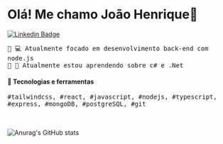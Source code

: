 <h1>Olá! Me chamo João Henrique👋</h1>

[![Linkedin Badge](https://img.shields.io/badge/-LinkedIn-336bcc?style=flat-square&logo=Linkedin&logoColor=white&link=https://www.linkedin.com/in/jo%C3%A3o-henrique-machado-a48a8322a/)](https://www.linkedin.com/in/jo%C3%A3o-henrique-machado-a48a8322a/)


<samp>
🔹 💻 Atualmente focado em desenvolvimento back-end com node.js
<br>🔹 📖 Atualmente estou aprendendo sobre c# e .Net
</samp>

<br>

#### 🔭 Tecnologias e ferramentas 
<samp>
#tailwindcss, #react, #javascript, #nodejs, #typescript, #express, #mongoDB, #postgreSQL, #git
</samp>
<br>
<br>
<br>

![Anurag's GitHub stats](https://github-readme-stats.vercel.app/api?username=jhenriquem&show_icons=true&theme=nord&hide=contribs,prs)
